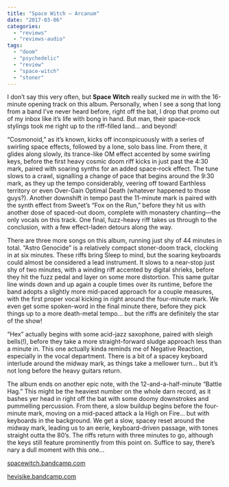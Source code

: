 ```yaml
---
title: "Space Witch – Arcanum"
date: "2017-03-06"
categories: 
  - "reviews"
  - "reviews-audio"
tags: 
  - "doom"
  - "psychedelic"
  - "review"
  - "space-witch"
  - "stoner"
---
```


I don’t say this very often, but **Space Witch** really sucked me in with the 16-minute opening track on this album. Personally, when I see a song that long from a band I’ve never heard before, right off the bat, I drop that promo out of my inbox like it’s life with bong in hand. But man, their space-rock stylings took me right up to the riff-filled land… and beyond!

“Cosmonoid,” as it’s known, kicks off inconspicuously with a series of swirling space effects, followed by a lone, solo bass line. From there, it glides along slowly, its trance-like OM effect accented by some swirling keys, before the first heavy cosmic doom riff kicks in just past the 4:30 mark, paired with soaring synths for an added space-rock effect. The tune slows to a crawl, signalling a change of pace that begins around the 9:30 mark, as they up the tempo considerably, veering off toward Earthless territory or even Over-Gain Optimal Death (whatever happened to those guys?). Another downshift in tempo past the 11-minute mark is paired with the synth effect from Sweet’s “Fox on the Run,” before they hit us with another dose of spaced-out doom, complete with monastery chanting—the only vocals on this track. One final, fuzz-heavy riff takes us through to the conclusion, with a few effect-laden detours along the way.

There are three more songs on this album, running just shy of 44 minutes in total. “Astro Genocide” is a relatively compact stoner-doom track, clocking in at six minutes. These riffs bring Sleep to mind, but the soaring keyboards could almost be considered a lead instrument. It slows to a near-stop just shy of two minutes, with a winding riff accented by digital shrieks, before they hit the fuzz pedal and layer on some more distortion. This same guitar line winds down and up again a couple times over its runtime, before the band adopts a slightly more mid-paced approach for a couple measures, with the first proper vocal kicking in right around the four-minute mark. We even get some spoken-word in the final minute there, before they pick things up to a more death-metal tempo… but the riffs are definitely the star of the show!

“Hex” actually begins with some acid-jazz saxophone, paired with sleigh bells(!), before they take a more straight-forward sludge approach less than a minute in. This one actually kinda reminds me of Negative Reaction, especially in the vocal department. There is a bit of a spacey keyboard interlude around the midway mark, as things take a mellower turn… but it’s not long before the heavy guitars return.

The album ends on another epic note, with the 12-and-a-half-minute “Battle Hag.” This might be the heaviest number on the whole darn record, as it bashes yer head in right off the bat with some doomy downstrokes and pummelling percussion. From there, a slow buildup begins before the four-minute mark, moving on a mid-paced attack a la High on Fire… but with keyboards in the background. We get a slow, spacey reset around the midway mark, leading us to an eerie, keyboard-driven passage, with tones straight outta the 80’s. The riffs return with three minutes to go, although the keys still feature prominently from this point on. Suffice to say, there’s nary a dull moment with this one...

[spacewitch.bandcamp.com](https://spacewitch.bandcamp.com/)

[hevisike.bandcamp.com](https://hevisike.bandcamp.com/)
